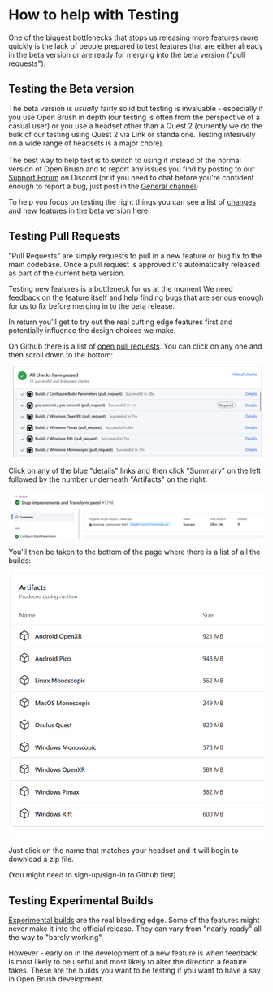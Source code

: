 # How to help with Testing

One of the biggest bottlenecks that stops us releasing more features more quickly is the lack of people prepared to test features that are either already in the beta version or are ready for merging into the beta version ("pull requests").

## Testing the Beta version

The beta version is _usually_ fairly solid but testing is invaluable - especially if you use Open Brush in depth (our testing is often from the perspective of a casual user) or you use a headset other than a Quest 2 (currently we do the bulk of our testing using Quest 2 via Link or standalone. Testing intesively on a wide range of headsets is a major chore).\
\
The best way to help test is to switch to using it instead of the normal version of Open Brush and to report any issues you find by posting to our [Support Forum](https://discord.com/channels/783806589991780412/1019733473797341225) on Discord (or if you need to chat before you're confident enough to report a bug, just post in the [General channel](https://discord.com/channels/783806589991780412/783806589991780415))

To help you focus on testing the right things you can see a list of [changes and new features in the beta version here.](../release-history/automatic-changelog/)

## Testing Pull Requests

"Pull Requests" are simply requests to pull in a new feature or bug fix to the main codebase. Once a pull request is approved it's automatically released as part of the current beta version.

Testing new features is a bottleneck for us at the moment We need feedback on the feature itself and help finding bugs that are serious enough for us to fix before merging in to the beta release.

In return you'll get to try out the real cutting edge features first and potentially influence the design choices we make.

On Github there is a list of [open pull requests](https://github.com/icosa-foundation/open-brush/pulls?q=is%3Apr+is%3Aopen+-is%3Adraft+). You can click on any one and then scroll down to the bottom:

![](<../.gitbook/assets/image (3) (1).png>)

Click on any of the blue "details" links and then click "Summary" on the left followed by the number underneath "Artifacts" on the right:

![](<../.gitbook/assets/image (2) (7).png>)

You'll then be taken to the bottom of the page where there is a list of all the builds:

![](<../.gitbook/assets/image (8) (1).png>)

Just click on the name that matches your headset and it will begin to download a zip file.

(You might need to sign-up/sign-in to Github first)

## Testing Experimental Builds

[Experimental builds](../alternate-and-experimental-builds/#beta-release) are the real bleeding edge. Some of the features might never make it into the official release. They can vary from "nearly ready" all the way to "barely working".

However - early on in the development of a new feature is when feedback is most likely to be useful and most likely to alter the direction a feature takes. These are the builds you want to be testing if you want to have a say in Open Brush development.

